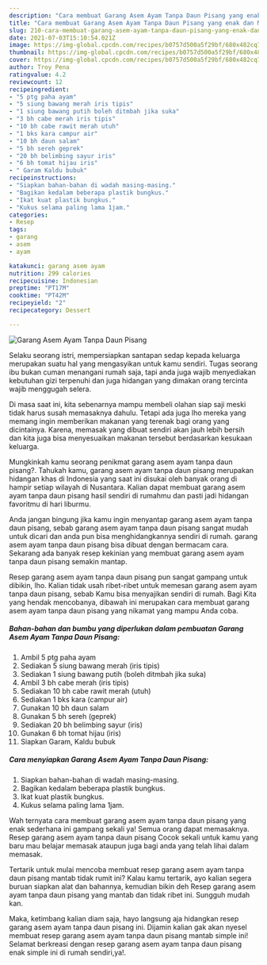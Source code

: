 ```yaml
---
description: "Cara membuat Garang Asem Ayam Tanpa Daun Pisang yang enak dan Mudah Dibuat"
title: "Cara membuat Garang Asem Ayam Tanpa Daun Pisang yang enak dan Mudah Dibuat"
slug: 210-cara-membuat-garang-asem-ayam-tanpa-daun-pisang-yang-enak-dan-mudah-dibuat
date: 2021-07-03T15:10:54.021Z
image: https://img-global.cpcdn.com/recipes/b0757d500a5f29bf/680x482cq70/garang-asem-ayam-tanpa-daun-pisang-foto-resep-utama.jpg
thumbnail: https://img-global.cpcdn.com/recipes/b0757d500a5f29bf/680x482cq70/garang-asem-ayam-tanpa-daun-pisang-foto-resep-utama.jpg
cover: https://img-global.cpcdn.com/recipes/b0757d500a5f29bf/680x482cq70/garang-asem-ayam-tanpa-daun-pisang-foto-resep-utama.jpg
author: Troy Pena
ratingvalue: 4.2
reviewcount: 12
recipeingredient:
- "5 ptg paha ayam"
- "5 siung bawang merah iris tipis"
- "1 siung bawang putih boleh ditmbah jika suka"
- "3 bh cabe merah iris tipis"
- "10 bh cabe rawit merah utuh"
- "1 bks kara campur air"
- "10 bh daun salam"
- "5 bh sereh geprek"
- "20 bh belimbing sayur iris"
- "6 bh tomat hijau iris"
- " Garam Kaldu bubuk"
recipeinstructions:
- "Siapkan bahan-bahan di wadah masing-masing."
- "Bagikan kedalam beberapa plastik bungkus."
- "Ikat kuat plastik bungkus."
- "Kukus selama paling lama 1jam."
categories:
- Resep
tags:
- garang
- asem
- ayam

katakunci: garang asem ayam 
nutrition: 299 calories
recipecuisine: Indonesian
preptime: "PT17M"
cooktime: "PT42M"
recipeyield: "2"
recipecategory: Dessert

---
```



![Garang Asem Ayam Tanpa Daun Pisang](https://img-global.cpcdn.com/recipes/b0757d500a5f29bf/680x482cq70/garang-asem-ayam-tanpa-daun-pisang-foto-resep-utama.jpg)

Selaku seorang istri, mempersiapkan santapan sedap kepada keluarga merupakan suatu hal yang mengasyikan untuk kamu sendiri. Tugas seorang ibu bukan cuman menangani rumah saja, tapi anda juga wajib menyediakan kebutuhan gizi terpenuhi dan juga hidangan yang dimakan orang tercinta wajib menggugah selera.

Di masa  saat ini, kita sebenarnya mampu membeli olahan siap saji meski tidak harus susah memasaknya dahulu. Tetapi ada juga lho mereka yang memang ingin memberikan makanan yang terenak bagi orang yang dicintainya. Karena, memasak yang dibuat sendiri akan jauh lebih bersih dan kita juga bisa menyesuaikan makanan tersebut berdasarkan kesukaan keluarga. 



Mungkinkah kamu seorang penikmat garang asem ayam tanpa daun pisang?. Tahukah kamu, garang asem ayam tanpa daun pisang merupakan hidangan khas di Indonesia yang saat ini disukai oleh banyak orang di hampir setiap wilayah di Nusantara. Kalian dapat membuat garang asem ayam tanpa daun pisang hasil sendiri di rumahmu dan pasti jadi hidangan favoritmu di hari liburmu.

Anda jangan bingung jika kamu ingin menyantap garang asem ayam tanpa daun pisang, sebab garang asem ayam tanpa daun pisang sangat mudah untuk dicari dan anda pun bisa menghidangkannya sendiri di rumah. garang asem ayam tanpa daun pisang bisa dibuat dengan bermacam cara. Sekarang ada banyak resep kekinian yang membuat garang asem ayam tanpa daun pisang semakin mantap.

Resep garang asem ayam tanpa daun pisang pun sangat gampang untuk dibikin, lho. Kalian tidak usah ribet-ribet untuk memesan garang asem ayam tanpa daun pisang, sebab Kamu bisa menyajikan sendiri di rumah. Bagi Kita yang hendak mencobanya, dibawah ini merupakan cara membuat garang asem ayam tanpa daun pisang yang nikamat yang mampu Anda coba.

<!--inarticleads1-->

##### Bahan-bahan dan bumbu yang diperlukan dalam pembuatan Garang Asem Ayam Tanpa Daun Pisang:

1. Ambil 5 ptg paha ayam
1. Sediakan 5 siung bawang merah (iris tipis)
1. Sediakan 1 siung bawang putih (boleh ditmbah jika suka)
1. Ambil 3 bh cabe merah (iris tipis)
1. Sediakan 10 bh cabe rawit merah (utuh)
1. Sediakan 1 bks kara (campur air)
1. Gunakan 10 bh daun salam
1. Gunakan 5 bh sereh (geprek)
1. Sediakan 20 bh belimbing sayur (iris)
1. Gunakan 6 bh tomat hijau (iris)
1. Siapkan  Garam, Kaldu bubuk




<!--inarticleads2-->

##### Cara menyiapkan Garang Asem Ayam Tanpa Daun Pisang:

1. Siapkan bahan-bahan di wadah masing-masing.
1. Bagikan kedalam beberapa plastik bungkus.
1. Ikat kuat plastik bungkus.
1. Kukus selama paling lama 1jam.




Wah ternyata cara membuat garang asem ayam tanpa daun pisang yang enak sederhana ini gampang sekali ya! Semua orang dapat memasaknya. Resep garang asem ayam tanpa daun pisang Cocok sekali untuk kamu yang baru mau belajar memasak ataupun juga bagi anda yang telah lihai dalam memasak.

Tertarik untuk mulai mencoba membuat resep garang asem ayam tanpa daun pisang mantab tidak rumit ini? Kalau kamu tertarik, ayo kalian segera buruan siapkan alat dan bahannya, kemudian bikin deh Resep garang asem ayam tanpa daun pisang yang mantab dan tidak ribet ini. Sungguh mudah kan. 

Maka, ketimbang kalian diam saja, hayo langsung aja hidangkan resep garang asem ayam tanpa daun pisang ini. Dijamin kalian gak akan nyesel membuat resep garang asem ayam tanpa daun pisang mantab simple ini! Selamat berkreasi dengan resep garang asem ayam tanpa daun pisang enak simple ini di rumah sendiri,ya!.

